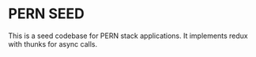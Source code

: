 # PERN SEED

This is a seed codebase for PERN stack applications.
It implements redux with thunks for async calls.
